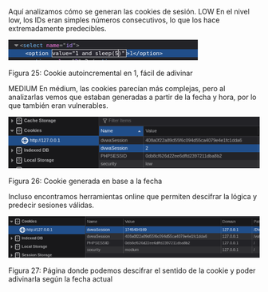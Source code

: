 Aquí analizamos cómo se generan las cookies de sesión.
LOW 
En el nivel low, los IDs eran simples números consecutivos, lo que los hace extremadamente predecibles.

![Figura 25](./imagenes/image25.png)


Figura 25: Cookie autoincremental en 1, fácil de adivinar

MEDIUM
En médium, las cookies parecían más complejas, pero al analizarlas vemos que estaban generadas a partir de la fecha y hora, por lo que también eran vulnerables. 

![Figura 26](./imagenes/image26.png)

Figura 26: Cookie generada en base a la fecha

Incluso encontramos herramientas online que permiten descifrar la lógica y predecir sesiones válidas.

![Figura 27](./imagenes/image27.png)

Figura 27: Página donde podemos descifrar el sentido de la cookie y poder adivinarla según la fecha actual
